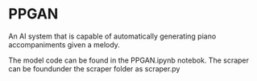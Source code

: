 # PPGAN
An AI system that is capable of automatically generating piano accompaniments given a melody.

The model code can be found in the PPGAN.ipynb notebok. 
The scraper can be foundunder the scraper folder as scraper.py
